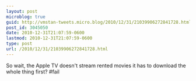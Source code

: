 ```yaml
---
layout: post
microblog: true
guid: http://vmstan-tweets.micro.blog/2010/12/31/21039906272841728.html
post_id: 3045050
date: 2010-12-31T21:07:59-0600
lastmod: 2010-12-31T21:07:59-0600
type: post
url: /2010/12/31/21039906272841728.html
---
```

So wait, the Apple TV doesn't stream rented movies it has to download the whole thing first? #fail
